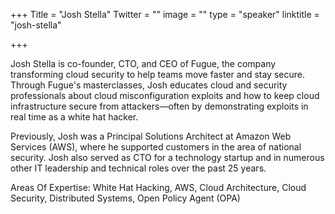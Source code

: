 +++
Title = "Josh Stella"
Twitter = ""
image = ""
type = "speaker"
linktitle = "josh-stella"

+++

Josh Stella is co-founder, CTO, and CEO of Fugue, the company transforming cloud security to help teams move faster and stay secure. Through Fugue's masterclasses, Josh educates cloud and security professionals about cloud misconfiguration exploits and how to keep cloud infrastructure secure from attackers—often by demonstrating exploits in real time as a white hat hacker. 

Previously, Josh was a Principal Solutions Architect at Amazon Web Services (AWS), where he supported customers in the area of national security. Josh also served as CTO for a technology startup and in numerous other IT leadership and technical roles over the past 25 years. 

Areas Of Expertise: White Hat Hacking, AWS, Cloud Architecture, Cloud Security, Distributed Systems, Open Policy Agent (OPA)